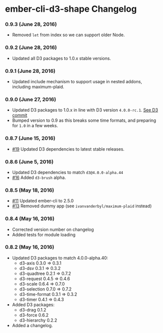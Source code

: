 # ember-cli-d3-shape Changelog

### 0.9.3 (June 28, 2016)

- Removed `let` from index so we can support older Node.

### 0.9.2 (June 28, 2016)

- Updated all D3 packages to 1.0.x stable versions.

### 0.9.1 (June 28, 2016)

- Updated include mechanism to support usage in nested addons, including maximum-plaid.

### 0.9.0 (June 27, 2016)

- Updated D3 packages to 1.0.x in line with D3 version `4.0.0-rc.1`. [See D3 commit](https://github.com/d3/d3/commit/21b6f2b49e8f343de37dbddcf0130ddb97302e66)
- Bumped version to 0.9 as this breaks some time formats, and preparing for `1.0` in a few weeks.

### 0.8.7 (June 15, 2016)

- [#19](https://github.com/ivanvanderbyl/ember-cli-d3-shape/pull/19) Updated D3 dependencies to latest stable releases.

### 0.8.6 (June 5, 2016)

- Updated D3 dependencies to match `d3@4.0.0-alpha.44`
- [#16](https://github.com/ivanvanderbyl/ember-cli-d3-shape/pull/16) Added `d3-brush` alpha.

### 0.8.5 (May 18, 2016)

- [#11](https://github.com/ivanvanderbyl/ember-cli-d3-shape/pull/11) Updated ember-cli to 2.5.0
- [#13](https://github.com/ivanvanderbyl/ember-cli-d3-shape/pull/13) Removed dummy app (see `ivanvanderbyl/maximum-plaid` instead)

### 0.8.4 (May 16, 2016)

- Corrected version number on changelog
- Added tests for module loading

### 0.8.2 (May 16, 2016)

- Updated D3 packages to match 4.0.0-alpha.40:
  - d3-axis 0.3.0 => 0.3.1
  - d3-dsv 0.3.1 => 0.3.2
  - d3-quadtree 0.2.1 => 0.7.2
  - d3-request 0.4.5 => 0.4.6
  - d3-scale 0.6.4 => 0.7.0
  - d3-selection 0.7.0 => 0.7.2
  - d3-time-format 0.3.1 => 0.3.2
  - d3-timer 0.4.1 => 0.4.3
- Added D3 packages:
  - d3-drag 0.1.2
  - d3-force 0.6.2
  - d3-hierarchy 0.2.2
- Added a changelog.
